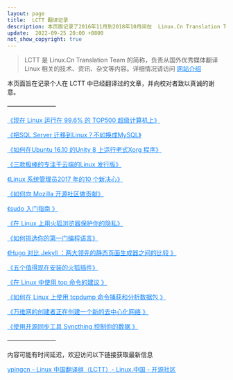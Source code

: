 ```yaml
---
layout: page
title:  LCTT 翻译记录
description: 本页面记录了2016年11月到2018年10月间在  Linux.Cn Translation Team （LCTT）翻译的文章，并在此向校对者致以真诚的谢意。
update:  2022-09-25 20:00 +0800
not_show_copyright: true
---
```


> LCTT 是 Linux.Cn Translation Team 的简称，负责从国外优秀媒体翻译 Linux 相关的技术、资讯、杂文等内容。详细情况请访问 <a href="https://ypingcn.com/go/out?r=llctt-official" rel="noopener nofollow" style="color: #0c82ff;" >网站介绍</a>


本页面旨在记录个人在 LCTT 中已经翻译过的文章，并向校对者致以真诚的谢意。

————————

<p><a href="https://ypingcn.com/go/out?r=lctt7979" rel="noopener nofollow" style="color: #0c82ff;" >《现在 Linux 运行在 99.6% 的 TOP500 超级计算机上》</a></p>
<p><a href="https://ypingcn.com/go/out?r=lctt8073" rel="noopener nofollow" style="color: #0c82ff;" >《把SQL Server 迁移到Linux？不如换成MySQL》</a></p>
<p><a href="https://ypingcn.com/go/out?r=lctt8092" rel="noopener nofollow" style="color: #0c82ff;" >《如何在Ubuntu 16.10 的Unity 8 上运行老式Xorg 程序》</a></p>
<p><a href="https://ypingcn.com/go/out?r=lctt8162" rel="noopener nofollow" style="color: #0c82ff;" >《三款极棒的专注于云端的Linux 发行版》</a></p>
<p><a href="https://ypingcn.com/go/out?r=lctt8117" rel="noopener nofollow" style="color: #0c82ff;" >《Linux 系统管理员2017 年的10 个新决心》</a></p>
<p><a href="https://ypingcn.com/go/out?r=lctt8203" rel="noopener nofollow" style="color: #0c82ff;" >《如何向 Mozilla 开源社区做贡献》</a></p>
<p><a href="https://ypingcn.com/go/out?r=lctt8278" rel="noopener nofollow" style="color: #0c82ff;" >《sudo 入门指南 》</a></p>
<p><a href="https://ypingcn.com/go/out?r=lctt8360" rel="noopener nofollow" style="color: #0c82ff;" >《在 Linux 上用火狐浏览器保护你的隐私》</a></p>
<p><a href="https://ypingcn.com/go/out?r=lctt8379" rel="noopener nofollow" style="color: #0c82ff;" >《如何挑选你的第一门编程语言》</a></p>
<p><a href="https://ypingcn.com/go/out?r=lctt8633" rel="noopener nofollow" style="color: #0c82ff;" >《Hugo 对比 Jekyll ：两大领先的静态页面生成器之间的比较 》</a></p>
<p><a href="https://ypingcn.com/go/out?r=lctt9386" rel="noopener nofollow" style="color: #0c82ff;" >《五个值得现在安装的火狐插件》</a></p>
<p><a href="https://ypingcn.com/go/out?r=lctt9937" rel="noopener nofollow" style="color: #0c82ff;" >《在 Linux 中使用 top 命令的建议 》</a></p>
<p><a href="https://ypingcn.com/go/out?r=lctt10050" rel="noopener nofollow" style="color: #0c82ff;" >《如何在 Linux 上使用 tcpdump 命令捕获和分析数据包 》</a></p>
<p><a href="https://ypingcn.com/go/out?r=lctt10152" rel="noopener nofollow" style="color: #0c82ff;" >《万维网的创建者正在创建一个新的去中心化网络 》</a></p>
<p><a href="https://ypingcn.com/go/out?r=lctt10167" rel="noopener nofollow" style="color: #0c82ff;" >《使用开源同步工具 Syncthing 控制你的数据 》</a></p>

————————

内容可能有时间延迟，欢迎访问以下链接获取最新信息

<p><a href="https://ypingcn.com/go/out?r=lctt" rel="noopener nofollow" style="color: #0c82ff;" >ypingcn - Linux 中国翻译组（LCTT）- Linux.中国 - 开源社区</a></p>

